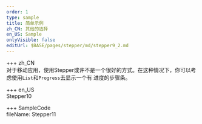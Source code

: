 ```yaml
---   
order: 1  
type: sample  
title: 简单示例   
zh_CN: 其他的选择 
en_US: Sample
onlyVisible: false
editUrl: $BASE/pages/stepper/md/stepper9_2.md
---      
```


+++ zh_CN   
对于移动应用，使用Stepper或许不是一个很好的方式。在这种情况下，你可以考虑使用<Code>List</Code>和<Code>Progress</Code>去显示一个有
进度的步骤条。

+++ en_US   
Stepper10

+++ SampleCode  
fileName: Stepper11
